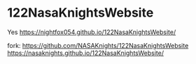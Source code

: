 # 122NasaKnightsWebsite
Yes
https://nightfox054.github.io/122NasaKnightsWebsite/

fork: https://github.com/NASAKnights/122NasaKnightsWebsite
https://nasaknights.github.io/122NasaKnightsWebsite/
